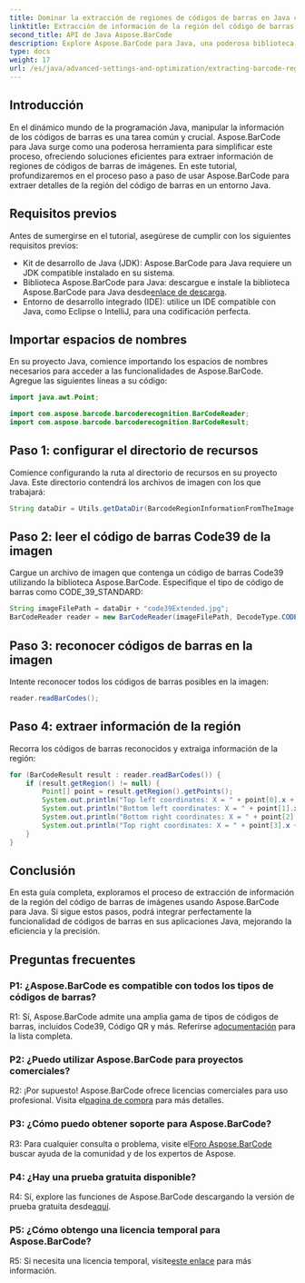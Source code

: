 ```yaml
---
title: Dominar la extracción de regiones de códigos de barras en Java con Aspose.BarCode
linktitle: Extracción de información de la región del código de barras de la imagen
second_title: API de Java Aspose.BarCode
description: Explore Aspose.BarCode para Java, una poderosa biblioteca para extraer detalles de regiones de códigos de barras sin esfuerzo. Mejore sus aplicaciones Java con precisión.
type: docs
weight: 17
url: /es/java/advanced-settings-and-optimization/extracting-barcode-region-information/
---
```

## Introducción

En el dinámico mundo de la programación Java, manipular la información de los códigos de barras es una tarea común y crucial. Aspose.BarCode para Java surge como una poderosa herramienta para simplificar este proceso, ofreciendo soluciones eficientes para extraer información de regiones de códigos de barras de imágenes. En este tutorial, profundizaremos en el proceso paso a paso de usar Aspose.BarCode para extraer detalles de la región del código de barras en un entorno Java.

## Requisitos previos

Antes de sumergirse en el tutorial, asegúrese de cumplir con los siguientes requisitos previos:

- Kit de desarrollo de Java (JDK): Aspose.BarCode para Java requiere un JDK compatible instalado en su sistema.
-  Biblioteca Aspose.BarCode para Java: descargue e instale la biblioteca Aspose.BarCode para Java desde[enlace de descarga](https://releases.aspose.com/barcode/java/).
- Entorno de desarrollo integrado (IDE): utilice un IDE compatible con Java, como Eclipse o IntelliJ, para una codificación perfecta.

## Importar espacios de nombres

En su proyecto Java, comience importando los espacios de nombres necesarios para acceder a las funcionalidades de Aspose.BarCode. Agregue las siguientes líneas a su código:

```java
import java.awt.Point;

import com.aspose.barcode.barcoderecognition.BarCodeReader;
import com.aspose.barcode.barcoderecognition.BarCodeResult;


```

## Paso 1: configurar el directorio de recursos

Comience configurando la ruta al directorio de recursos en su proyecto Java. Este directorio contendrá los archivos de imagen con los que trabajará:

```java
String dataDir = Utils.getDataDir(BarcodeRegionInformationFromTheImage.class) + "BarcodeReader/advanced_features/";
```

## Paso 2: leer el código de barras Code39 de la imagen

Cargue un archivo de imagen que contenga un código de barras Code39 utilizando la biblioteca Aspose.BarCode. Especifique el tipo de código de barras como CODE_39_STANDARD:

```java
String imageFilePath = dataDir + "code39Extended.jpg";
BarCodeReader reader = new BarCodeReader(imageFilePath, DecodeType.CODE_39_STANDARD);
```

## Paso 3: reconocer códigos de barras en la imagen

Intente reconocer todos los códigos de barras posibles en la imagen:

```java
reader.readBarCodes();
```

## Paso 4: extraer información de la región

Recorra los códigos de barras reconocidos y extraiga información de la región:

```java
for (BarCodeResult result : reader.readBarCodes()) {
    if (result.getRegion() != null) {
        Point[] point = result.getRegion().getPoints();
        System.out.println("Top left coordinates: X = " + point[0].x + ", Y = " + point[0].y);
        System.out.println("Bottom left coordinates: X = " + point[1].x + ", Y = " + point[1].y);
        System.out.println("Bottom right coordinates: X = " + point[2].x + ", Y = " + point[2].y);
        System.out.println("Top right coordinates: X = " + point[3].x + ", Y = " + point[3].y);
    }
}
```

## Conclusión

En esta guía completa, exploramos el proceso de extracción de información de la región del código de barras de imágenes usando Aspose.BarCode para Java. Si sigue estos pasos, podrá integrar perfectamente la funcionalidad de códigos de barras en sus aplicaciones Java, mejorando la eficiencia y la precisión.

## Preguntas frecuentes

### P1: ¿Aspose.BarCode es compatible con todos los tipos de códigos de barras?

 R1: Sí, Aspose.BarCode admite una amplia gama de tipos de códigos de barras, incluidos Code39, Código QR y más. Referirse a[documentación](https://reference.aspose.com/barcode/java/) para la lista completa.

### P2: ¿Puedo utilizar Aspose.BarCode para proyectos comerciales?

 R2: ¡Por supuesto! Aspose.BarCode ofrece licencias comerciales para uso profesional. Visita el[pagina de compra](https://purchase.aspose.com/buy) para más detalles.

### P3: ¿Cómo puedo obtener soporte para Aspose.BarCode?

 R3: Para cualquier consulta o problema, visite el[Foro Aspose.BarCode](https://forum.aspose.com/c/barcode/13) buscar ayuda de la comunidad y de los expertos de Aspose.

### P4: ¿Hay una prueba gratuita disponible?

 R4: Sí, explore las funciones de Aspose.BarCode descargando la versión de prueba gratuita desde[aquí](https://releases.aspose.com/).

### P5: ¿Cómo obtengo una licencia temporal para Aspose.BarCode?

 R5: Si necesita una licencia temporal, visite[este enlace](https://purchase.aspose.com/temporary-license/) para más información.